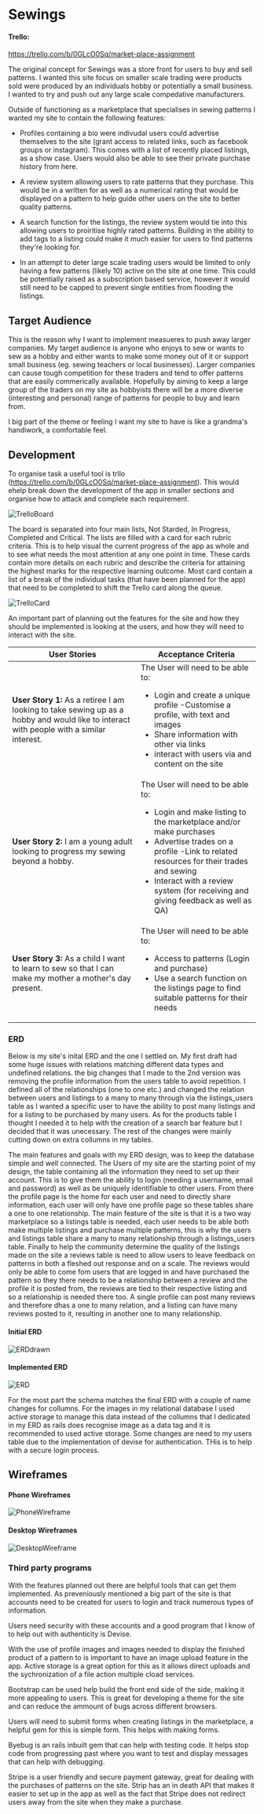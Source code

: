 # Sewings

#### Trello:
https://trello.com/b/0GLcO0Sq/market-place-assignment

The original concept for Sewings was a store front for users to buy and sell patterns.  I wanted this site focus on smaller scale trading were products sold were produced by an individuals hobby or potentially a small business.  I wanted to try and push out any large scale compedative manufacturers.

Outside of functioning as a marketplace that specialises in sewing patterns I wanted my site to contain the following features:

- Profiles containing a bio were indivudal users could advertise themselves to the site (grant access to related links, such as facebook groups or instagram). This comes with a list of recently placed listings, as a show case.  Users would also be able to see their private purchase history from here.

- A review system allowing users to rate patterns that they purchase.  This would be in a written for as well as a numerical rating that would be displayed on a pattern to help guide other users on the site to better quality patterns.

- A search function for the listings, the review system would tie into this allowing users to proiritise highly rated patterns.  Building in the ability to add tags to a listing could make it much easier for users to find patterns they're looking for.

- In an attempt to deter large scale trading users would be limited to only having a few patterns (likely 10) active on the site at one time.  This could be potentially raised as a subscription based service, however it would still need to be capped to prevent single entities from flooding the listings.

## Target Audience

This is the reason why I want to implement measueres to push away larger companies.  My target audience is anyone who enjoys to sew or wants to sew as a hobby and either wants to make some money out of it or support small business (eg. sewing teachers or local businesses).  Larger companies can cause tough competition for these traders and tend to offer patterns that are easily commerically available.  Hopefully by aiming to keep a large group of the traders on my site as hobbyists there will be a more diverse (interesting and personal) range of patterns for people to buy and learn from.

I big part of the theme or feeling I want my site to have is like a grandma's handiwork, a comfortable feel.

## Development

To organise task a useful tool is trllo (https://trello.com/b/0GLcO0Sq/market-place-assignment).  This would ehelp break down the development of the app in smaller sections and organise how to attack and complete each requirement.

![TrelloBoard](docs/TrelloFull.PNG)

The board is separated into four main lists, Not Starded, In Progress, Completed and Critical.  The lists are filled with a card for each rubric criteria.  This is to help visual the current progress of the app as whole and to see what needs the most attention at any one point in time.  These cards contain more details on each rubric and describe the criteria for attaining the highest marks for the respective learning outcome.  Most card contain a list of a break of the individual tasks (that have been planned for the app) that need to be completed to shift the Trello card along the queue.

![TrelloCard](docs/TerlloCard.PNG)

An important part of planning out the features for the site and how they should be implemented is looking at the users, and how they will need to interact with the site.


| User Stories                                                                                                                              | Acceptance Criteria                                                                                                                                                                                                                                                        |
|-------------------------------------------------------------------------------------------------------------------------------------------|----------------------------------------------------------------------------------------------------------------------------------------------------------------------------------------------------------------------------------------------------------------------------|
| <strong>User Story 1:</strong> As a retiree I am looking to take sewing up as a hobby and  would like to interact with people with a similar interest. | The User will need to be able to:  <ul><li>Login and create a unique profile -Customise a profile, with text and images</li><li>Share information with other via links</li><li>interact with users via and content on the site</li></ul>                                                                  |
| <strong>User Story 2:</strong> I am a young adult looking to progress my sewing beyond  a hobby.                                                       | The User will need to be able to:  <ul><li>Login and make listing to the marketplace and/or make purchases</li><li>Advertise trades on a profile -Link to related resources for their trades and sewing</li><li>Interact with a review system (for receiving and giving feedback as well as QA)</li></ul> |
| <strong>User Story 3:</strong> As a child I want to learn to sew so that I can make my  mother a mother's day present.                                 | The User will need to be able to:  <ul><li>Access to patterns (Login and purchase)</li><li>Use a search function on the listings page to find suitable patterns for their needs</li></ul>                                                                                                     |

### ERD

Below is my site's inital ERD and the one I settled on.  My first draft had some huge issues with relations matching different data types and undefined relations. the big changes that I made to the 2nd version was removing the profile information from the users table to avoid repetition.  I defined all of the relationships (one to one etc.) and changed the relation between users and listings to a many to many through via the listings_users table as I wanted a specific user to have the ability to post many listings and for a listing to be purchased by many users.  As for the products table I thought I needed it to help with the creation of a search bar feature but I decided that it was unecessary.  The rest of the changes were mainly cutting down on extra collumns in my tables.

The main features and goals with my ERD design, was to keep the database simple and well connected.  The Users of my site are the starting point of my design, the table containing all the information they need to set up their account.  This is to give them the ability to login (needing a username, email and password) as well as be uniquely identifiable to other users.  From there the profile page is the home for each user and need to directly share information, each user will only have one profile page so these tables share a one to one relationship.  The main feature of the site is that it is a two way marketplace so a listings table is needed, each user needs to be able both make multiple listings and purchase multiple patterns, this is why the users and listings table share a many to many relationship through a listings_users table.  Finally to help the community determine the quality of the listings made on the site a reviews table is need to allow users to leave feedback on patterns in both a fleshed out response and on a scale.  The reviews would only be able to come fom users that are logged in and have purchased the pattern so they there needs to be a relationship between a review and the profile it is posted from, the reviews are tied to their respective listing and so a relationship is needed there too.  A single profile can post many reviews and therefore dhas a one to many relation, and a listing can have many reviews posted to it, resulting in another one to many relationship.

#### Initial ERD

![ERDdrawn](docs/ERDdrawn.PNG)

#### Implemented ERD

![ERD](docs/ERDcomp.PNG)

For the most part the schema matches the final ERD with a couple of name changes for collumns.  For the images in my relational database I used active storage to manage this data instead of the collumns that I dedicated in my ERD as rails does recognise image as a data tag and it is recommended to used active storage.  Some changes are need to my users table due to the implementation of devise for authentication.  THis is to help with a secure login process.

## Wireframes

#### Phone Wireframes

![PhoneWireframe](docs/WireframePhone.PNG)

#### Desktop Wireframes

![DesktopWireframe](docs/WireframeDesktop.PNG)

### Third party programs

With the features planned out there are helpful tools that can get them implemented. As preveniously mentioned a big part of the site is that accounts need to be created for users to login and track numerous types of information.

Users need security with these accounts and a good program that I know of to help out with authenticity is Devise.

With the use of profile images and images needed to display the finished product of a pattern to is important to have an image upload feature in the app.  Active storage is a great option for this as it allows direct uploads and the sychronization of a file action multiple cload services.

Bootstrap can be used help build the front end side of the side, making it more appealing to users.  This is great for developing a theme for the site and can reduce the ammount of bugs across different browsers.

Users will need to submit forms when creating listings in the marketplace, a helpful gem for this is simple form.  This helps with making forms.

Byebug is an rails inbuilt gem that can help with testing code.  It helps stop code from progressing past where you want to test and display messages that can help with debugging.

Stripe is a user friendly and secure payment gateway, great for dealing with the purchases of patterns on the site.  Strip has an in death API that makes it easier to set up in the app as well as the fact that Stripe does not redirect users away from the site when they make a purchase.